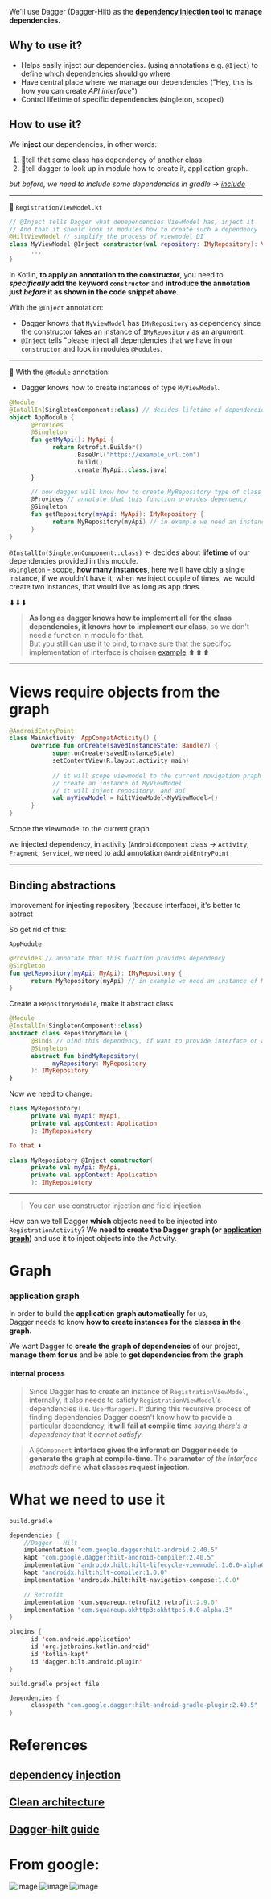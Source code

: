 We'll use Dagger (Dagger-Hilt) as the **[dependency injection](https://github.com/KidPudel/android-starter-kit/blob/main/design-patterns/dependency-injection.md) tool to manage dependencies.**

## Why to use it?  

- Helps easily inject our dependencies. (using annotations e.g. `@Iject`) to define which dependencies should go where
- Have central place where we manage our dependencies ("Hey, this is how you can create _API interface_")
- Control lifetime of specific dependencies (singleton, scoped)

## How to use it?

We **inject** our dependencies, in other words: 
1. 🔸tell that some class has dependency of another class.
2. 🔹tell dagger to look up in module how to create it, application graph.  

_but before, we need to include some dependencies in gradle -> [include](#what-we-need-to-use-it)_

--------------------------------------------------------------

🔸
`RegistrationViewModel.kt`
```kotlin
// @Inject tells Dagger what depependencies ViewModel has, inject it
// And that it should look in modules how to create such a dependency 
@HiltViewModel // simplify the process of viewmodel DI
class MyViewModel @Inject constructor(val repository: IMyRepository): ViewModel() {
      ...
}
```

In Kotlin, **to apply an annotation to the constructor**, you need to **_specifically_ add the keyword `constructor`** and **introduce the annotation just _before_ it as shown in the code snippet above**.

With the `@Inject` annotation: 

- Dagger knows that `MyViewModel` has `IMyRepository` as dependency since the constructor takes an instance of `IMyRepository` as an argument.
- `@Inject` tells "please inject all dependencies that we have in our `constructor` and look in modules `@Modules`.  

----------------------------------------------------------------------
🔹
With the `@Module` annotation:
- Dagger knows how to create instances of type `MyViewModel`.

```kotlin
@Module
@IntallIn(SingletonComponent::class) // decides lifetime of dependencies provided in this module
object AppModule {
      @Provides
      @Singleton
      fun getMyApi(): MyApi {
            return Retrofit.Builder()
                  .BaseUrl("https://example_url.com")
                  .build()
                  .create(MyApi::class.java)
      }

      // now dagger will know how to create MyRepository type of class
      @Provides // annotate that this function provides dependency
      @Singleton
      fun getRepository(myApi: MyApi): IMyRepository {
            return MyRepository(myApi) // in example we need an instance of MyApi
      }
}
```

`@InstallIn(SingletonComponent::class)` <- decides about **lifetime** of our dependencies provided in this module.  
`@Singleton` - scope, **how many instances**, here we'll have obly a single instance, if we wouldn't have it, when we inject couple of times, we would create two instances, that would live as long as app does.  

⬇⬇⬇
> **As long as dagger knows how to implement all for the class dependencies, it knows how to implement our class**, so we don't need a function in module for that.  
But you still can use it to bind, to make sure that the specifoc implementation of interface is choisen [example](#binding-abstraction)
⬆⬆⬆

------------------------------------------------------------

# Views require objects from the graph

```kotlin
@AndroidEntryPoint
class MainActivity: AppCompatActicity() {
      override fun onCreate(savedInstanceState: Bandle?) {
            super.onCreate(savedInstanceState)
            setContentView(R.layout.activity_main)
            
            // it will scope viewmodel to the current novigation praph (here we don't have this graph, scope to the Activity)
            // create an instance of MyViewModel
            // it will inject repository, and api
            val myViewModel = hiltViewModel<MyViewModel>()
      }
}
```
Scope the viewmodel to the current graph

we injected dependency, in activity (`AndroidComponent` class -> `Activity`, `Fragment`, `Service`), we need to add annotation `@AndroidEntryPoint`


--------------------------------------

## Binding abstractions

Improvement for injecting repository (because interface), it's better to abtract


So get rid of this:

`AppModule`
```kotlin
@Provides // annotate that this function provides dependency
@Singleton
fun getRepository(myApi: MyApi): IMyRepository {
      return MyRepository(myApi) // in example we need an instance of MyApi
}
```

Create a `RepositoryModule`, make it abstract class

```kotlin
@Module
@InstallIn(SingletonComponent::class)
abstract class RepositoryModule {
      @Binds // bind this dependency, if want to provide interface or abstract class
      @Singleton
      abstract fun bindMyRepository(
            myRepository: MyRepository
      ): IMyRepository
}
```

Now we need to change:
```kotlin
class MyReposiotory(
      private val myApi: MyApi,
      private val appContext: Application
      ): IMyReposiotory

To that ⬇

class MyReposiotory @Inject constructor(
      private val myApi: MyApi,
      private val appContext: Application
      ): IMyReposiotory
```
------------------------

> You can use constructor injection and field injection

How can we tell Dagger **which** objects need to be injected into `RegistrationActivity`? We **need to create the Dagger graph (or [application graph](#application-graph))** and use it to inject objects into the Activity.

# Graph

### application graph
In order to build the **application graph automatically** for us,  
Dagger needs to know **how to create instances for the classes in the graph.**  


We want Dagger to **create the graph of dependencies** of our project, **manage them for us** and be able to **get dependencies from the graph**.  


#### internal process
> Since Dagger has to create an instance of `RegistrationViewModel`, internally, it also needs to satisfy `RegistrationViewModel`'s dependencies (i.e. `UserManager`). If during this recursive process of finding dependencies Dagger doesn't know how to provide a particular dependency, **it will fail at compile time** _saying there's a dependency that it cannot satisfy_.

> A `@Component` **interface gives the information Dagger needs to generate the graph at compile-time**. The **parameter** _of the interface methods_ define **what classes request injection**.  

# What we need to use it
`build.gradle`
```kotlin
dependencies {
    //Dagger - Hilt
    implementation "com.google.dagger:hilt-android:2.40.5"
    kapt "com.google.dagger:hilt-android-compiler:2.40.5"
    implementation "androidx.hilt:hilt-lifecycle-viewmodel:1.0.0-alpha03"
    kapt "androidx.hilt:hilt-compiler:1.0.0"
    implementation 'androidx.hilt:hilt-navigation-compose:1.0.0'

    // Retrofit
    implementation 'com.squareup.retrofit2:retrofit:2.9.0'
    implementation "com.squareup.okhttp3:okhttp:5.0.0-alpha.3"
}

plugins {
      id 'com.android.application'
      id 'org.jetbrains.kotlin.android'
      id 'kotlin-kapt'
      id 'dagger.hilt.android.plugin'
}
```
`build.gradle project file`
```kotlin
dependencies {
      classpath "com.google.dagger:hilt-android-gradle-plugin:2.40.5"
}
```


# References
## [dependency injection](https://github.com/KidPudel/android-starter-kit/blob/main/design-patterns/dependency-injection.md)
## [Clean architecture](https://github.com/KidPudel/android-starter-kit/blob/main/Architecture/dependency-injection.md)
## [Dagger-hilt guide](https://www.youtube.com/watch?v=bbMsuI2p1DQ&t=573s&ab_channel=PhilippLackner)

# From google: 

![image](https://user-images.githubusercontent.com/63263301/205438733-69911a87-fa2f-4613-afef-0752d253e5fd.png)
![image](https://user-images.githubusercontent.com/63263301/205438748-92f6a1e4-88b7-4733-a13b-17c6331fc2b7.png)
![image](https://user-images.githubusercontent.com/63263301/205438758-342778b7-eb7b-4f56-82ab-00909b297723.png)
